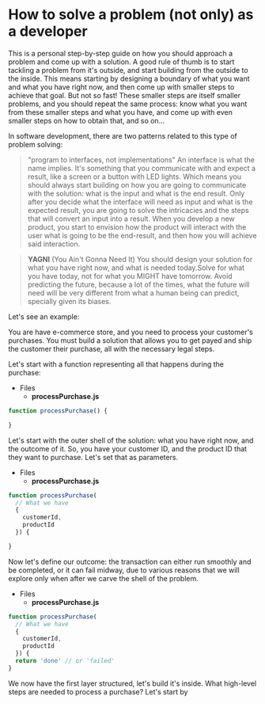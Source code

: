 # How to solve a problem (not only) as a developer

This is a personal step-by-step guide on how you should approach a problem and come up with a solution. A good rule of thumb is to start tackling a problem from it's outside, and start building from the outside to the inside. This means starting by designing a boundary of what you want and what you have right now, and then come up with smaller steps to achieve that goal. But not so fast! These smaller steps are itself smaller problems, and you should repeat the same process: know what you want from these smaller steps and what you have, and come up with even smaller steps on how to obtain that, and so on...

In software development, there are two patterns related to this type of problem solving:

> "program to interfaces, not implementations"
An interface is what the name implies. It's something that you communicate with and expect a result, like a screen or a button with LED lights. Which means you should always start building on how you are going to communicate with the solution: what is the input and what is the end result. Only after you decide what the interface will need as input and what is the expected result, you are going to solve the intricacies and the steps that will convert an input into a result. When you develop a new product, you start to envision how the product will interact with the user what is going to be the end-result, and then how you will achieve said interaction.

> **YAGNI** (You Ain't Gonna Need It)
You should design your solution for what you have right now, and what is needed today.Solve for what you have today, not for what you MIGHT have tomorrow. Avoid predicting the future, because a lot of the times, what the future will need will be very different from what a human being can predict, specially given its biases.

Let's see an example:

You are have e-commerce store, and you need to process your customer's purchases. You must build a solution that allows you to get payed and ship the customer their purchase, all with the necessary legal steps.

Let's start with a function representing all that happens during the purchase:

- Files
  - **processPurchase.js**
```javascript
function processPurchase() {

}
```

Let's start with the outer shell of the solution: what you have right now, and the outcome of it. So, you have your customer ID, and the product ID that they want to purchase. Let's set that as parameters.

- Files
  - **processPurchase.js**
```javascript
function processPurchase(
  // What we have
  {
    customerId,
    productId
  }) {

}
```

Now let's define our outcome: the transaction can either run smoothly and be completed, or it can fail midway, due to various reasons that we will explore only when after we carve the shell of the problem.

- Files
  - **processPurchase.js**
```javascript
function processPurchase(
  // What we have
  {
    customerId,
    productId
  }) {
  return 'done' // or 'failed'
}
```

We now have the first layer structured, let's build it's inside. What high-level steps are needed to process a purchase? Let's start by